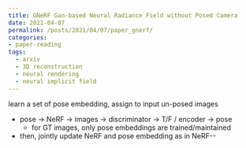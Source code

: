 ```yaml
---
title: GNeRF Gan-based Neural Radiance Field without Posed Camera
date: 2021-04-07
permalink: /posts/2021/04/07/paper_gnerf/
categories:
- paper-reading
tags:
  - arxiv
  - 3D reconstruction
  - neural rendering
  - neural implicit field
---
```


learn a set of pose embedding, assign to input un-posed images
- pose -> NeRF -> images -> discriminator -> T/F / encoder -> pose
  - for GT images, only pose embeddings are trained/maintained
- then, jointly update NeRF and pose embedding as in NeRF--